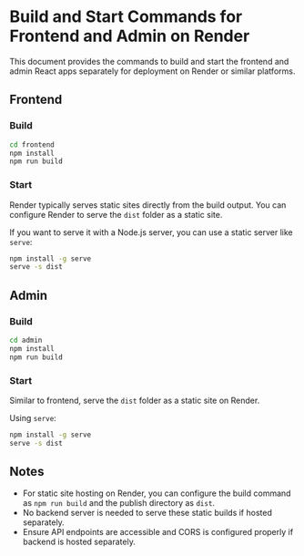 # Build and Start Commands for Frontend and Admin on Render

This document provides the commands to build and start the frontend and admin React apps separately for deployment on Render or similar platforms.

## Frontend

### Build
```bash
cd frontend
npm install
npm run build
```

### Start
Render typically serves static sites directly from the build output. You can configure Render to serve the `dist` folder as a static site.

If you want to serve it with a Node.js server, you can use a static server like `serve`:

```bash
npm install -g serve
serve -s dist
```

## Admin

### Build
```bash
cd admin
npm install
npm run build
```

### Start
Similar to frontend, serve the `dist` folder as a static site on Render.

Using `serve`:

```bash
npm install -g serve
serve -s dist
```

## Notes

- For static site hosting on Render, you can configure the build command as `npm run build` and the publish directory as `dist`.
- No backend server is needed to serve these static builds if hosted separately.
- Ensure API endpoints are accessible and CORS is configured properly if backend is hosted separately.
